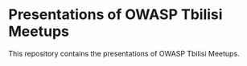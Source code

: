 # Presentations of OWASP Tbilisi Meetups

This repository contains the presentations of OWASP Tbilisi Meetups.

